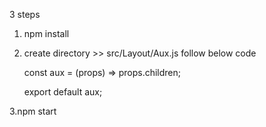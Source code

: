 3 steps

1. npm install

2. create directory >> src/Layout/Aux.js follow below code

    const aux = (props) => props.children;

    export default aux;

3.npm start